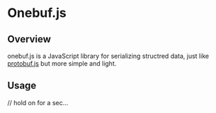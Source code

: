 # Onebuf.js

## Overview

onebuf.js is a JavaScript library for serializing structred data, just like [protobuf.js](https://github.com/dcodeIO/ProtoBuf.js/) but more simple and light.

## Usage

// hold on for a sec...
